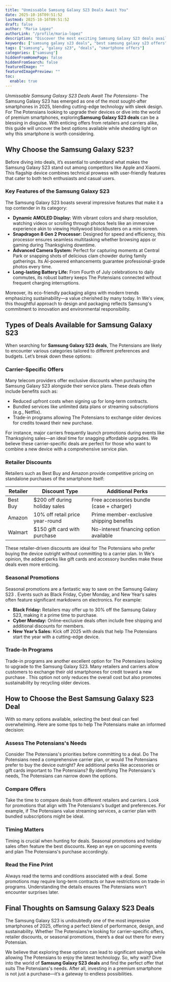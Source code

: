 ```yaml
---
title: "Unmissable Samsung Galaxy S23 Deals Await You"
date: 2025-10-16T09:51:52
lastmod: 2025-10-16T09:51:52
draft: false
author: "Maria Lopez"
authorLink: "/profile/maria-lopez"
description: "Discover the most exciting Samsung Galaxy S23 deals available in 2025. From carrier discounts to retail offers, find the best savings on Samsung's flagship smartphone."
keywords: ["samsung galaxy s23 deals", "best samsung galaxy s23 offers", "samsung s23 discounts"]
tags: ["samsung", "galaxy s23", "deals", "smartphone offers"]
categories: ["samsung"]
hiddenFromHomePage: false
hiddenFromSearch: false
featuredImage: ""
featuredImagePreview: ""
toc:
  enable: true
---
```



*Unmissable Samsung Galaxy S23 Deals Await The Potensians*- The Samsung Galaxy S23 has emerged as one of the most sought-after smartphones in 2025, blending cutting-edge technology with sleek design. For The Potensians looking to upgrade their devices or dive into the world of premium smartphones, exploring**Samsung Galaxy S23 deals** can be a blessing in disguise. With enticing offers from retailers and carriers alike, this guide will uncover the best options available while shedding light on why this smartphone is worth considering.

## Why Choose the Samsung Galaxy S23?

Before diving into deals, it’s essential to understand what makes the Samsung Galaxy S23 stand out among competitors like Apple and Xiaomi. This flagship device combines technical prowess with user-friendly features that cater to both tech enthusiasts and casual users.

### Key Features of the Samsung Galaxy S23

The Samsung Galaxy S23 boasts several impressive features that make it a top contender in its category:

- **Dynamic AMOLED Display:** With vibrant colors and sharp resolution, watching videos or scrolling through photos feels like an immersive experience akin to viewing Hollywood blockbusters on a mini screen.
- **Snapdragon 8 Gen 2 Processor:** Designed for speed and efficiency, this processor ensures seamless multitasking whether browsing apps or gaming during Thanksgiving downtime.
- **Advanced Camera System:** Perfect for capturing moments at Central Park or snapping shots of delicious clam chowder during family gatherings. Its AI-powered enhancements guarantee professional-grade photos every time.
- **Long-lasting Battery Life:** From Fourth of July celebrations to daily commutes, its robust battery keeps The Potensians connected without frequent charging interruptions.

Moreover, its eco-friendly packaging aligns with modern trends emphasizing sustainability—a value cherished by many today. In We's view, this thoughtful approach to design and packaging reflects Samsung's commitment to innovation and environmental responsibility.

## Types of Deals Available for Samsung Galaxy S23

When searching for **Samsung Galaxy S23 deals**, The Potensians are likely to encounter various categories tailored to different preferences and budgets. Let’s break down these options:

### Carrier-Specific Offers

Many telecom providers offer exclusive discounts when purchasing the Samsung Galaxy S23 alongside their service plans. These deals often include benefits such as:

- Reduced upfront costs when signing up for long-term contracts.
- Bundled services like unlimited data plans or streaming subscriptions (e.g., Netflix).
- Trade-in programs allowing The Potensians to exchange older devices for credits toward their new purchase.

For instance, major carriers frequently launch promotions during events like Thanksgiving sales—an ideal time for snagging affordable upgrades. We believe these carrier-specific deals are perfect for those who want to combine a new device with a comprehensive service plan. 

### Retailer Discounts

Retailers such as Best Buy and Amazon provide competitive pricing on standalone purchases of the smartphone itself:

<div class="table-responsive">
<table class="html-table">
<thead>
<tr>
<th>Retailer</th>
<th>Discount Type</th>
<th>Additional Perks</th>
</tr>
</thead>
<tbody>
<tr>
<td>Best Buy</td>
<td>$200 off during holiday sales</td>
<td>Free accessories bundle (case + charger)</td>
</tr>
<tr>
<td>Amazon</td>
<td>10% off retail price year-round</td>
<td>Prime member-exclusive shipping benefits</td>
</tr>
<tr>
<td>Walmart</td>
<td>$150 gift card with purchase</td>
<td>No-interest financing option available</td>
</tr>
</tbody>
</table>
</div>

These retailer-driven discounts are ideal for The Potensians who prefer buying the device outright without committing to a carrier plan. In We's opinion, the added perks like gift cards and accessory bundles make these deals even more enticing.

### Seasonal Promotions

Seasonal promotions are a fantastic way to save on the Samsung Galaxy S23 . Events such as Black Friday, Cyber Monday, and New Year’s sales often feature significant markdowns on electronics. For example:

- **Black Friday:** Retailers may offer up to 30% off the Samsung Galaxy S23, making it a prime time to purchase.
- **Cyber Monday:** Online-exclusive deals often include free shipping and additional discounts for members.
- **New Year’s Sales:** Kick off 2025 with deals that help The Potensians start the year with a cutting-edge device.

### Trade-In Programs

Trade-in programs are another excellent option for The Potensians looking to upgrade to the Samsung Galaxy S23. Many retailers and carriers allow customers to exchange their old smartphones for credit toward a new purchase . This option not only reduces the overall cost but also promotes sustainability by recycling older devices.

## How to Choose the Best Samsung Galaxy S23 Deal

With so many options available, selecting the best deal can feel overwhelming. Here are some tips to help The Potensians make an informed decision:

### Assess The Potensians's Needs

Consider The Potensians's priorities before committing to a deal. Do The Potensians need a comprehensive carrier plan, or would The Potensians prefer to buy the device outright? Are additional perks like accessories or gift cards important to The Potensians? By identifying The Potensians's needs, The Potensians can narrow down the options.

### Compare Offers

Take the time to compare deals from different retailers and carriers. Look for promotions that align with The Potensians's budget and preferences. For example, if The Potensians value streaming services, a carrier plan with bundled subscriptions might be ideal.

### Timing Matters

Timing is crucial when hunting for deals. Seasonal promotions and holiday sales often feature the best discounts. Keep an eye on upcoming events and plan The Potensians's purchase accordingly.

### Read the Fine Print

Always read the terms and conditions associated with a deal. Some promotions may require long-term contracts or have restrictions on trade-in programs. Understanding the details ensures The Potensians won’t encounter surprises later.

## Final Thoughts on Samsung Galaxy S23 Deals

The Samsung Galaxy S23 is undoubtedly one of the most impressive smartphones of 2025, offering a perfect blend of performance, design, and sustainability. Whether The Potensians’re looking for carrier-specific offers, retailer discounts, or seasonal promotions, there’s a deal out there for every Potensian.

We believe that exploring these options can lead to significant savings while allowing The Potensians to enjoy the latest technology. So, why wait? Dive into the world of **Samsung Galaxy S23 deals** and find the perfect offer that suits The Potensians's needs. After all, investing in a premium smartphone is not just a purchase—it’s a gateway to endless possibilities.